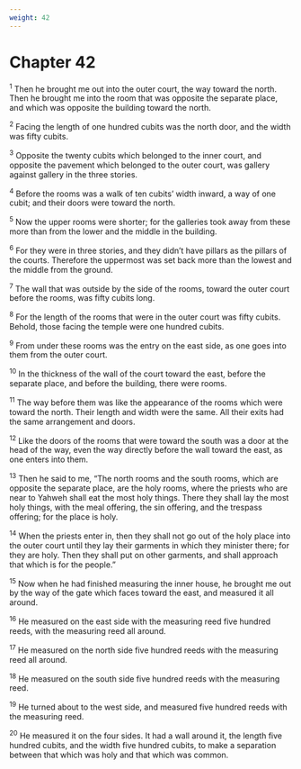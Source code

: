 ```yaml
---
weight: 42
---
```


# Chapter 42

<sup>1</sup> Then he brought me out into the outer court, the way toward the north. Then he brought me into the room that was opposite the separate place, and which was opposite the building toward the north. 

<sup>2</sup> Facing the length of one hundred cubits was the north door, and the width was fifty cubits. 

<sup>3</sup> Opposite the twenty cubits which belonged to the inner court, and opposite the pavement which belonged to the outer court, was gallery against gallery in the three stories. 

<sup>4</sup> Before the rooms was a walk of ten cubits’ width inward, a way of one cubit; and their doors were toward the north. 

<sup>5</sup> Now the upper rooms were shorter; for the galleries took away from these more than from the lower and the middle in the building. 

<sup>6</sup> For they were in three stories, and they didn’t have pillars as the pillars of the courts. Therefore the uppermost was set back more than the lowest and the middle from the ground. 

<sup>7</sup> The wall that was outside by the side of the rooms, toward the outer court before the rooms, was fifty cubits long. 

<sup>8</sup> For the length of the rooms that were in the outer court was fifty cubits. Behold, those facing the temple were one hundred cubits. 

<sup>9</sup> From under these rooms was the entry on the east side, as one goes into them from the outer court. 

<sup>10</sup> In the thickness of the wall of the court toward the east, before the separate place, and before the building, there were rooms. 

<sup>11</sup> The way before them was like the appearance of the rooms which were toward the north. Their length and width were the same. All their exits had the same arrangement and doors. 

<sup>12</sup> Like the doors of the rooms that were toward the south was a door at the head of the way, even the way directly before the wall toward the east, as one enters into them. 

<sup>13</sup> Then he said to me, “The north rooms and the south rooms, which are opposite the separate place, are the holy rooms, where the priests who are near to Yahweh shall eat the most holy things. There they shall lay the most holy things, with the meal offering, the sin offering, and the trespass offering; for the place is holy. 

<sup>14</sup> When the priests enter in, then they shall not go out of the holy place into the outer court until they lay their garments in which they minister there; for they are holy. Then they shall put on other garments, and shall approach that which is for the people.” 

<sup>15</sup> Now when he had finished measuring the inner house, he brought me out by the way of the gate which faces toward the east, and measured it all around. 

<sup>16</sup> He measured on the east side with the measuring reed five hundred reeds, with the measuring reed all around. 

<sup>17</sup> He measured on the north side five hundred reeds with the measuring reed all around. 

<sup>18</sup> He measured on the south side five hundred reeds with the measuring reed. 

<sup>19</sup> He turned about to the west side, and measured five hundred reeds with the measuring reed. 

<sup>20</sup> He measured it on the four sides. It had a wall around it, the length five hundred cubits, and the width five hundred cubits, to make a separation between that which was holy and that which was common. 


